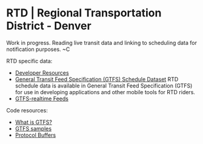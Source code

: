 # RTD | Regional Transportation District - Denver

Work in progress. Reading live transit data and linking to scheduling data for notification purposes.
~C

RTD specific data:
- [Developer Resources](http://www.rtd-denver.com/Developer.shtml)
- [General Transit Feed Specification (GTFS) Schedule Dataset](http://www.rtd-denver.com/gtfs-developer-guide.shtml#schedule-dataset)
RTD schedule data is available in General Transit Feed Specification (GTFS) for use in developing applications and other mobile tools for RTD riders.
- [GTFS-realtime Feeds](http://www.rtd-denver.com/gtfs-developer-guide.shtml#realtime-feeds)

Code resources:
- [What is GTFS?](https://developers.google.com/transit/gtfs/#how-do-i-star)
- [GTFS samples](https://developers.google.com/transit/gtfs/examples/gtfs-feed)
- [Protocol Buffers](https://developers.google.com/protocol-buffer)